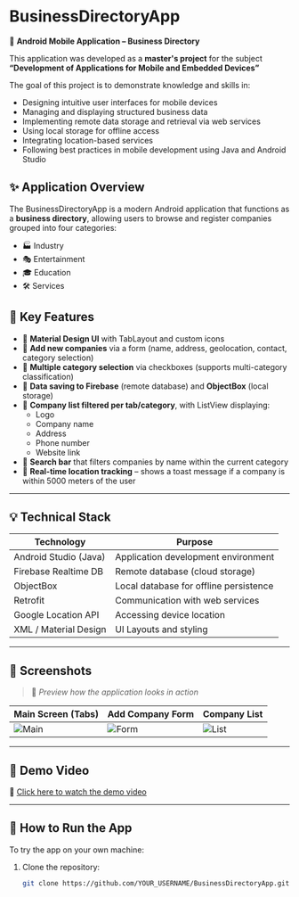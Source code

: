 # BusinessDirectoryApp

📱 **Android Mobile Application – Business Directory**

This application was developed as a **master's project** for the subject 
**“Development of Applications for Mobile and Embedded Devices”**

The goal of this project is to demonstrate knowledge and skills in:
- Designing intuitive user interfaces for mobile devices
- Managing and displaying structured business data
- Implementing remote data storage and retrieval via web services
- Using local storage for offline access
- Integrating location-based services
- Following best practices in mobile development using Java and Android Studio


## ✨ Application Overview

The BusinessDirectoryApp is a modern Android application that functions as a **business directory**, allowing users to browse and register companies grouped into four categories:

- 🏭 Industry  
- 🎭 Entertainment  
- 🎓 Education  
- 🛠️ Services



## 🧩 Key Features

- 🔹 **Material Design UI** with TabLayout and custom icons  
- 🔹 **Add new companies** via a form (name, address, geolocation, contact, category selection)
- 🔹 **Multiple category selection** via checkboxes (supports multi-category classification)
- 🔹 **Data saving to Firebase** (remote database) and **ObjectBox** (local storage)
- 🔹 **Company list filtered per tab/category**, with ListView displaying:
  - Logo
  - Company name
  - Address
  - Phone number
  - Website link
- 🔹 **Search bar** that filters companies by name within the current category
- 🔹 **Real-time location tracking** – shows a toast message if a company is within 5000 meters of the user

---

## 💡 Technical Stack

| Technology           | Purpose                                |
|----------------------|----------------------------------------|
| Android Studio (Java) | Application development environment   |
| Firebase Realtime DB | Remote database (cloud storage)        |
| ObjectBox            | Local database for offline persistence |
| Retrofit             | Communication with web services        |
| Google Location API  | Accessing device location              |
| XML / Material Design| UI Layouts and styling                |

---

## 📸 Screenshots

> 📍 *Preview how the application looks in action*

| Main Screen (Tabs) | Add Company Form | Company List |
|--------------------|------------------|--------------|
| ![Main](screenshots/main_tabs.png) | ![Form](screenshots/add_form.png) | ![List](screenshots/company_list.png) |

---

## 🎥 Demo Video

🔗 [Click here to watch the demo video](PUT_YOUR_LINK_HERE)

---

## 🚀 How to Run the App

To try the app on your own machine:

1. Clone the repository:
   ```bash
   git clone https://github.com/YOUR_USERNAME/BusinessDirectoryApp.git


